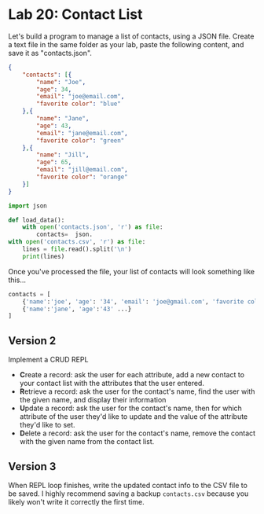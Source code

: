 
# Lab 20: Contact List


Let's build a program to manage a list of contacts, using a JSON file. Create a text file in the same folder as your lab, paste the following content, and save it as "contacts.json".

```json
{
    "contacts": [{
        "name": "Joe",
        "age": 34,
        "email": "joe@email.com",
        "favorite color": "blue"
    },{
        "name": "Jane",
        "age": 43,
        "email": "jane@email.com",
        "favorite color": "green"
    },{
        "name": "Jill",
        "age": 65,
        "email": "jill@email.com",
        "favorite color": "orange"
    }]
}
```




```python
import json

def load_data():
    with open('contacts.json', 'r') as file:
        contacts=  json.
with open('contacts.csv', 'r') as file:
    lines = file.read().split('\n')
    print(lines)
```

Once you've processed the file, your list of contacts will look something like this...
```python
contacts = [
    {'name':'joe', 'age': '34', 'email': 'joe@gmail.com', 'favorite color':'blue'},
    {'name':'jane', 'age':'43' ...}
]
```

## Version 2

Implement a CRUD REPL

- **C**reate a record: ask the user for each attribute, add a new contact to your contact list with the attributes that the user entered.
- **R**etrieve a record: ask the user for the contact's name, find the user with the given name, and display their information
- **U**pdate a record: ask the user for the contact's name, then for which attribute of the user they'd like to update and the value of the attribute they'd like to set.
- **D**elete a record: ask the user for the contact's name, remove the contact with the given name from the contact list.

## Version 3

When REPL loop finishes, write the updated contact info to the CSV file to be saved. I highly recommend saving a backup `contacts.csv` because you likely won't write it correctly the first time.

